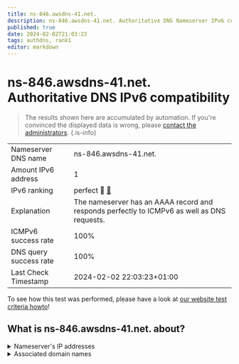 ```yaml
---
title: ns-846.awsdns-41.net.
description: ns-846.awsdns-41.net. Authoritative DNS Nameserver IPv6 compatibility
published: true
date: 2024-02-02T21:03:23
tags: authdns, rank1
editor: markdown
---
```


# ns-846.awsdns-41.net. Authoritative DNS IPv6 compatibility

> The results shown here are accumulated by automation. If you're convinced the displayed data is wrong, please [contact the administrators](/howto/chat). 
{.is-info}




|   |   |
| - | - |
| Nameserver DNS name | ns-846.awsdns-41.net.
| Amount IPv6 address | 1
| IPv6 ranking | perfect :1st_place_medal: [🔗](/howto/ranking) |
| Explanation | The nameserver has an AAAA record and responds perfectly to ICMPv6 as well as DNS requests. |
| ICMPv6 success rate | 100%|
| DNS query success rate | 100% |
| Last Check Timestamp | 2024-02-02 22:03:23+01:00 |

To see how this test was performed, please have a look at [our website test criteria howto](/howto/testcriteria/authdns)!


## What is ns-846.awsdns-41.net. about?




<details>
<summary>Nameserver's IP addresses</summary>

2600:9000:5303:4e00::1

</details>



<details>
<summary>Associated domain names</summary>

www.espn.com

</details>
